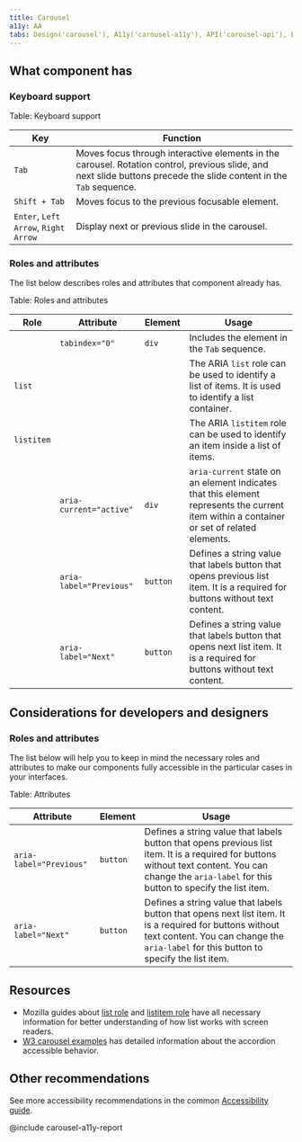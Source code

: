 ```yaml
---
title: Carousel
a11y: AA
tabs: Design('carousel'), A11y('carousel-a11y'), API('carousel-api'), Example('carousel-code'), Changelog('carousel-changelog')
---
```


## What component has

### Keyboard support

Table: Keyboard support

| Key                             | Function                                                                                                                                                            |
| ------------------------------- | ------------------------------------------------------------------------------------------------------------------------------------------------------------------- |
| `Tab`                           | Moves focus through interactive elements in the carousel. Rotation control, previous slide, and next slide buttons precede the slide content in the `Tab` sequence. |
| `Shift + Tab`                   | Moves focus to the previous focusable element.                                                                                                                      |
| `Enter`, `Left Arrow`, `Right Arrow` | Display next or previous slide in the carousel.                                                                                                                     |

### Roles and attributes

The list below describes roles and attributes that component already has.

Table: Roles and attributes

| Role       | Attribute      | Element | Usage                                                                                                  |
| ---------- | -------------- | ------- | ------------------------------------------------------------------------------------------------------ |
|            | `tabindex="0"` | `div`   | Includes the element in the `Tab` sequence.                                                            |
| `list`     |                |         | The ARIA `list` role can be used to identify a list of items. It is used to identify a list container. |
| `listitem` |                |         | The ARIA `listitem` role can be used to identify an item inside a list of items.                       |
|            | `aria-current="active"` | `div`   | `aria-current` state on an element indicates that this element represents the current item within a container or set of related elements. |
|            | `aria-label="Previous"`            | `button`   | Defines a string value that labels button that opens previous list item. It is a required for buttons without text content.  |
|            | `aria-label="Next"`            | `button`   | Defines a string value that labels button that opens next list item. It is a required for buttons without text content.  |

## Considerations for developers and designers

### Roles and attributes

The list below will help you to keep in mind the necessary roles and attributes to make our components fully accessible in the particular cases in your interfaces.

Table: Attributes

| Attribute         | Element | Usage                                                                                                                                                                 |
| ----------------- | ------- | --------------------------------------------------------------------------------------------------------------------------------------------------------------------- |
| `aria-label="Previous"`            | `button`   | Defines a string value that labels button that opens previous list item. It is a required for buttons without text content. You can change the `aria-label` for this button to specify the list item.  |
| `aria-label="Next"`            | `button`   | Defines a string value that labels button that opens next list item. It is a required for buttons without text content. You can change the `aria-label` for this button to specify the list item.  |

## Resources

- Mozilla guides about [list role](https://developer.mozilla.org/en-US/docs/Web/Accessibility/ARIA/Roles/list_role) and [listitem role](https://developer.mozilla.org/en-US/docs/Web/Accessibility/ARIA/Roles/listitem_role) have all necessary information for better understanding of how list works with screen readers.
- [W3 carousel examples](https://www.w3.org/WAI/ARIA/apg/patterns/carousel/) has detailed information about the accordion accessible behavior.

## Other recommendations

See more accessibility recommendations in the common [Accessibility guide](/core-principles/a11y/a11y).

@include carousel-a11y-report
